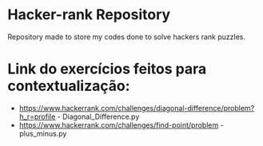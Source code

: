 # Hacker-rank Repository

Repository made to store my codes done to solve hackers rank puzzles.

# Link do exercícios feitos para contextualização:

* https://www.hackerrank.com/challenges/diagonal-difference/problem?h_r=profile - Diagonal_Difference.py
* https://www.hackerrank.com/challenges/find-point/problem - plus_minus.py
